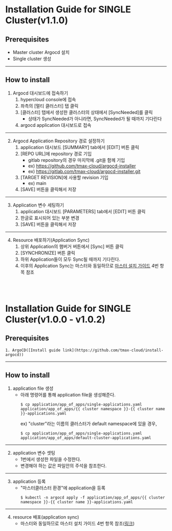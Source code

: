 # Installation Guide for SINGLE Cluster(v1.1.0)
## Prerequisites
- Master cluster Argocd 설치
- Single cluster 생성
---
## How to install
1. Argocd 대시보드에 접속하기  
    1) hypercloud console에 접속 
    2) 좌측의 [멀티 클러스터] 탭 클릭
    3) [클러스터] 탭에서 생성한 클러스터의 상태에서 [SyncNeeded]를 클릭
        - 상태가 SyncNeeded가 아니라면, SyncNeeded가 될 때까지 기다린다
    4) argocd application 대시보드로 접속    
---
2. Argocd Application Repository 경로 설정하기
    1) application 대시보드 [SUMMARY] tab에서 [EDIT] 버튼 클릭
    2) [REPO URL]에 repository 경로 기입
        - gitlab repository의 경우 마지막에 .git을 함께 기입
        - ex) https://github.com/tmax-cloud/argocd-installer
        - ex) https://gitlab.com/tmax-cloud/argocd-installer.git
    3) [TARGET REVISION]에 사용할 revision 기입    
        - ex) main
    4) [SAVE] 버튼을 클릭해서 저장
---
3. Application 변수 세팅하기 
    1) application 대시보드 [PARAMETERS] tab에서 [EDIT] 버튼 클릭
    2) 한글로 표시되어 있는 부분 변경 
    3) [SAVE] 버튼을 클릭해서 저장 
---
4. Resource 배포하기(Application Sync)
    1) 상위 Application의 햄버거 버튼에서 [Sync] 버튼 클릭
    2) [SYNCHRONIZE] 버튼 클릭
    3) 하위 Application들이 모두 Sync될 때까지 기다린다.  
    4) 이후의 Application Sync는 마스터와 동일하므로 [마스터 설치 가이드](INSTALL_GUIDE_MASTER.md#how-to-install) 4번 항목 참조


<br/>

<br/>

# Installation Guide for SINGLE Cluster(v1.0.0 - v1.0.2)
## Prerequisites
    1. ArgoCD([Install guide link](https://github.com/tmax-cloud/install-argocd))
---
## How to install
1. application file 생성
    - 아래 명령어를 통해 application file을 생성해준다.
        ```
        $ cp application/app_of_apps/single-applications.yaml application/app_of_apps/{{ cluster namespace }}-{{ cluster name }}-applications.yaml
        ```
        ex) "cluster"라는 이름의 클러스터가 default namespace에 있을 경우,  
        ```
        $ cp application/app_of_apps/single-applications.yaml application/app_of_apps/default-cluster-applications.yaml
        ```
---
2. application 변수 셋팅
    - 1번에서 생성한 파일을 수정한다.
    - 변경해야 하는 값은 파일안의 주석을 참조한다.
---
3. application 등록
    - "마스터클러스터 환경"에 application을 등록
        ```
        $ kubectl -n argocd apply -f application/app_of_apps/{{ cluster namespace }}-{{ cluster name }}-applications.yaml
        ```
---
4. resource 배포(application sync)
    - 마스터와 동일하므로 마스터 설치 가이드 4번 항목 참조([링크](INSTALL_GUIDE_MASTER.md#how-to-install))